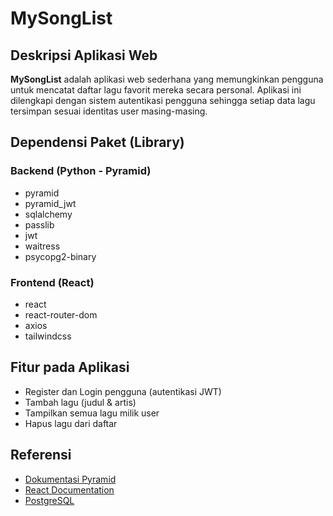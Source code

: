 # MySongList

## Deskripsi Aplikasi Web
**MySongList** adalah aplikasi web sederhana yang memungkinkan pengguna untuk mencatat daftar lagu favorit mereka secara personal. Aplikasi ini dilengkapi dengan sistem autentikasi pengguna sehingga setiap data lagu tersimpan sesuai identitas user masing-masing.

## Dependensi Paket (Library)
### Backend (Python - Pyramid)
- pyramid
- pyramid_jwt
- sqlalchemy
- passlib
- jwt
- waitress
- psycopg2-binary

### Frontend (React)
- react
- react-router-dom
- axios
- tailwindcss

## Fitur pada Aplikasi
- Register dan Login pengguna (autentikasi JWT)
- Tambah lagu (judul & artis)
- Tampilkan semua lagu milik user
- Hapus lagu dari daftar

## Referensi
- [Dokumentasi Pyramid](https://docs.pylonsproject.org/projects/pyramid/en/latest/)
- [React Documentation](https://reactjs.org/)
- [PostgreSQL](https://www.postgresql.org/)
